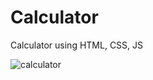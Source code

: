 # Calculator
Calculator using HTML, CSS, JS

![calculator](https://github.com/daleskinz/Calculator/assets/141495352/8c94aa0a-8458-4004-8533-518ff9327d08)
